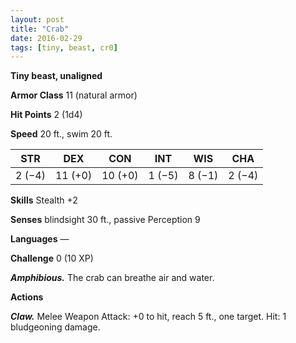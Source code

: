 ```yaml
---
layout: post
title: "Crab"
date: 2016-02-29
tags: [tiny, beast, cr0]
---
```


**Tiny beast, unaligned**

**Armor Class** 11 (natural armor)

**Hit Points** 2 (1d4)

**Speed** 20 ft., swim 20 ft.

|   STR   |   DEX   |   CON   |   INT   |   WIS   |   CHA   |
|:-----:|:-----:|:-----:|:-----:|:-----:|:-----:|
| 2 (−4) | 11 (+0) | 10 (+0) | 1 (−5) | 8 (−1) | 2 (−4) |

**Skills** Stealth +2 

**Senses** blindsight 30 ft., passive Perception 9 

**Languages** — 

**Challenge** 0 (10 XP)

***Amphibious.*** The crab can breathe air and water. 

**Actions** 

***Claw.*** Melee Weapon Attack: +0 to hit, reach 5 ft., one target. Hit: 1 bludgeoning damage.
